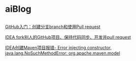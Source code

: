 # aiBlog
##
[GitHub入门：创建分支branch和使用Pull request](https://blog.csdn.net/qq_39375237/article/details/109832043)

[IDEA fork别人的GitHub项目、保持代码同步、开发并pull request](https://blog.csdn.net/qq_39618369/article/details/108758462)

[IDEA创建Maven项目报错- Error injecting constructor, java.lang.NoSuchMethodError: org.apache.maven.model](https://blog.csdn.net/qq_44605463/article/details/123803362)
